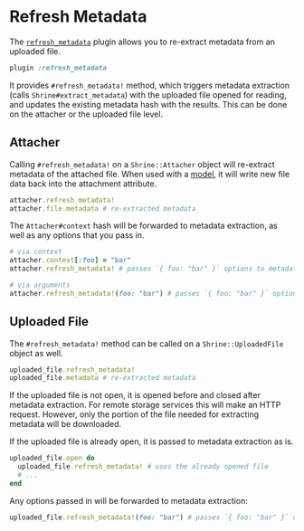 # Refresh Metadata

The [`refresh_metadata`][refresh_metadata] plugin allows you to re-extract
metadata from an uploaded file.

```rb
plugin :refresh_metadata
```

It provides `#refresh_metadata!` method, which triggers metadata extraction
(calls `Shrine#extract_metadata`) with the uploaded file opened for reading,
and updates the existing metadata hash with the results. This can be done
on the attacher or the uploaded file level.

## Attacher

Calling `#refresh_metadata!` on a `Shrine::Attacher` object will re-extract
metadata of the attached file. When used with a [model], it will write new file
data back into the attachment attribute.

```rb
attacher.refresh_metadata!
attacher.file.metadata # re-extracted metadata
```

The `Attacher#context` hash will be forwarded to metadata extraction, as well
as any options that you pass in.

```rb
# via context
attacher.context[:foo] = "bar"
attacher.refresh_metadata! # passes `{ foo: "bar" }` options to metadata extraction

# via arguments
attacher.refresh_metadata!(foo: "bar") # passes `{ foo: "bar" }` options to metadata extraction
```

## Uploaded File

The `#refresh_metadata!` method can be called on a `Shrine::UploadedFile` object
as well.

```rb
uploaded_file.refresh_metadata!
uploaded_file.metadata # re-extracted metadata
```

If the uploaded file is not open, it is opened before and closed after metadata
extraction. For remote storage services this will make an HTTP request.
However, only the portion of the file needed for extracting metadata will be
downloaded.

If the uploaded file is already open, it is passed to metadata extraction as
is.

```rb
uploaded_file.open do
  uploaded_file.refresh_metadata! # uses the already opened file
  # ...
end
```

Any options passed in will be forwarded to metadata extraction:

```rb
uploaded_file.refresh_metadata!(foo: "bar") # passes `{ foo: "bar" }` options to metadata extraction
```

[refresh_metadata]: /lib/shrine/plugins/refresh_metadata.rb
[model]: /doc/plugins/model.md#readme
